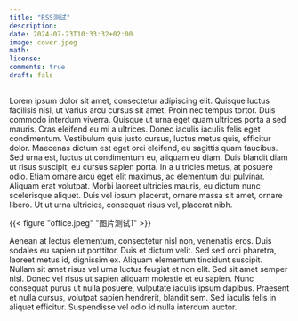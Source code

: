 ```yaml
---
title: "RSS测试"
description: 
date: 2024-07-23T10:33:32+02:00
image: cover.jpeg
math: 
license: 
comments: true
draft: fals
---
```

Lorem ipsum dolor sit amet, consectetur adipiscing elit. Quisque luctus facilisis nisl, ut varius arcu cursus sit amet. Proin nec tempus tortor. Duis commodo interdum viverra. Quisque ut urna eget quam ultrices porta a sed mauris. Cras eleifend eu mi a ultrices. Donec iaculis iaculis felis eget condimentum. Vestibulum quis justo cursus, luctus metus quis, efficitur dolor. Maecenas dictum est eget orci eleifend, eu sagittis quam faucibus. Sed urna est, luctus ut condimentum eu, aliquam eu diam. Duis blandit diam ut risus suscipit, eu cursus sapien porta. In a ultricies metus, at posuere odio. Etiam ornare arcu eget elit maximus, ac elementum dui pulvinar. Aliquam erat volutpat. Morbi laoreet ultricies mauris, eu dictum nunc scelerisque aliquet. Duis vel ipsum placerat, ornare massa sit amet, ornare libero. Ut ut urna ultricies, consequat risus vel, placerat nibh.

{{< figure "office.jpeg"  "图片测试1" >}}

Aenean at lectus elementum, consectetur nisl non, venenatis eros. Duis sodales eu sapien ut porttitor. Duis et dictum velit. Sed sed orci pharetra, laoreet metus id, dignissim ex. Aliquam elementum tincidunt suscipit. Nullam sit amet risus vel urna luctus feugiat et non elit. Sed sit amet semper nisl. Donec vel risus ut sapien aliquam molestie et eu sapien. Nunc consequat purus ut nulla posuere, vulputate iaculis ipsum dapibus. Praesent et nulla cursus, volutpat sapien hendrerit, blandit sem. Sed iaculis felis in aliquet efficitur. Suspendisse vel odio id nulla interdum auctor.